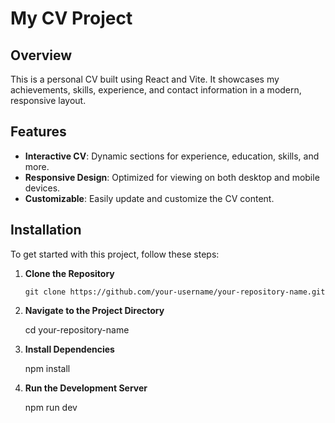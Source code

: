 # My CV Project

## Overview

This is a personal CV built using React and Vite. It showcases my achievements, skills, experience, and contact information in a modern, responsive layout.

## Features

- **Interactive CV**: Dynamic sections for experience, education, skills, and more.
- **Responsive Design**: Optimized for viewing on both desktop and mobile devices.
- **Customizable**: Easily update and customize the CV content.

## Installation

To get started with this project, follow these steps:

1. **Clone the Repository**

       
       git clone https://github.com/your-username/your-repository-name.git
2. **Navigate to the Project Directory**

      cd your-repository-name
3. **Install Dependencies**

      npm install
4. **Run the Development Server**
  
      npm run dev

